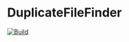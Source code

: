 # DuplicateFileFinder

[![Build](https://github.com/Owen-Krueger/DuplicateFileFinder/actions/workflows/build.yaml/badge.svg)](https://github.com/Owen-Krueger/DuplicateFileFinder/actions/workflows/build.yaml)

